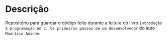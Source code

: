 # Descrição
Repositório para guardar o código feito durante a leitura do livro `Introdução à programação em C: Os primeiros passos de um desenvolvedor` do auto `Maurício Aniche`.
